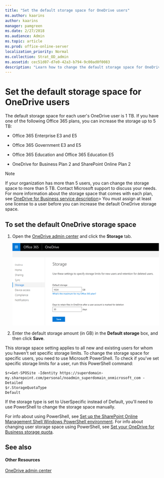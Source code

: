 ```yaml
---
title: "Set the default storage space for OneDrive users"
ms.author: kaarins
author: kaarins
manager: pamgreen
ms.date: 2/27/2018
ms.audience: Admin
ms.topic: article
ms.prod: office-online-server
localization_priority: Normal
ms.collection: Strat_OD_admin
ms.assetid: cec51d07-d7e0-42a3-b794-9c00ad0f0083
description: "Learn how to change the default storage space for OneDrive users in the OneDrive admin center. "
---
```


# Set the default storage space for OneDrive users

The default storage space for each user's OneDrive user is 1 TB. If you have one of the following Office 365 plans, you can increase the storage up to 5 TB:
  
- Office 365 Enterprise E3 and E5
    
- Office 365 Government E3 and E5
    
- Office 365 Education and Office 365 Education E5
    
- OneDrive for Business Plan 2 and SharePoint Online Plan 2
    
> [!NOTE]
>  If your organization has more than 5 users, you can change the storage space to more than 5 TB. Contact Microsoft support to discuss your needs. For more information about the storage space that comes with each plan, see [OneDrive for Business service description](https://go.microsoft.com/fwlink/?linkid=826071)>  You must assign at least one license to a user before you can increase the default OneDrive storage space. 
  
## To set the default OneDrive storage space

1. Open the [OneDrive admin center](https://admin.onedrive.com/?v=StorageSettings) and click the **Storage** tab. 
    
     ![The Storage tab of the OneDrive admin center](media/15942b88-2f71-4c85-87ec-eb14b88f8f93.png)
  
2. Enter the default storage amount (in GB) in the **Default storage** box, and then click **Save**.
    
This storage space setting applies to all new and existing users for whom you haven't set specific storage limits. To change the storage space for specific users, you need to use Microsoft PowerShell. To check if you've set specific storage limits for a user, run this PowerShell command:
  
```
$r=Get-SPOSite -Identity https://superdomain-my.sharepoint.com/personal/noadmin_superdomain_onmicrosoft_com -Detailed
$r.StorageQuotaType
Default
```

If the storage type is set to UserSpecific instead of Default, you'll need to use PowerShell to change the storage space manually. 
  
For info about using PowerShell, see [Set up the SharePoint Online Management Shell Windows PowerShell environment](https://go.microsoft.com/fwlink/p/?LinkID=286318). For info about changing user storage space using PowerShell, see [Set your OneDrive for Business storage quota](change-your-users-onedrive-storage-space-using-powershell).
  
## See also

#### Other Resources

[OneDrive admin center](https://support.office.com/article/b5665060-530f-40a3-b34a-9e935169b2e0)

